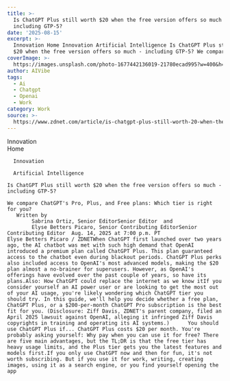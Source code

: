 ```yaml
---
title: >-
  Is ChatGPT Plus still worth $20 when the free version offers so much -
  including GTP-5?
date: '2025-08-15'
excerpt: >-
  Innovation Home Innovation Artificial Intelligence Is ChatGPT Plus still worth
  $20 when the free version offers so much - including GTP-5? We compare...
coverImage: >-
  https://images.unsplash.com/photo-1677442136019-21780ecad995?w=400&h=200&fit=crop&auto=format
author: AIVibe
tags:
  - Ai
  - Chatgpt
  - Openai
  - Work
category: Work
source: >-
  https://www.zdnet.com/article/is-chatgpt-plus-still-worth-20-when-the-free-version-offers-so-much-including-gtp-5/
---
```

Innovation      
      Home
    
      Innovation
    
      Artificial Intelligence
       
    Is ChatGPT Plus still worth $20 when the free version offers so much - including GTP-5?
     
    We compare ChatGPT's Pro, Plus, and Free plans: Which tier is right for you?
       Written by 
            Sabrina Ortiz, Senior EditorSenior Editor  and 
            Elyse Betters Picaro, Senior Contributing EditorSenior Contributing Editor  Aug. 14, 2025 at 7:00 p.m. PT                             Elyse Betters Picaro / ZDNETWhen ChatGPT first launched over two years ago, the AI chatbot was met with such high demand that OpenAI introduced a premium plan called ChatGPT Plus. This plan guaranteed access to the chatbot even during blackout periods. ChatGPT Plus perks also included access to OpenAI's most advanced models, making the $20 plan almost a no-brainer for superusers. However, as OpenAI's offerings have evolved over the past couple of years, so have its plans.Also: How ChatGPT could replace the internet as we know itIf you consider yourself an AI power user or are looking to get the most out of your AI usage, you're likely wondering which ChatGPT tier you should try. In this guide, we'll help you decide whether a free plan, ChatGPT Plus, or a $200-per-month ChatGPT Pro subscription is the best fit for you. (Disclosure: Ziff Davis, ZDNET's parent company, filed an April 2025 lawsuit against OpenAI, alleging it infringed Ziff Davis copyrights in training and operating its AI systems.)      You should use ChatGPT Plus if... ChatGPT Plus costs $20 per month. You're probably asking yourself: Why pay when you can use it for free? There are five main advantages, but the TL;DR is that the free tier has heavy usage limits, and the Plus tier gets you the latest features and models first.If you only use ChatGPT now and then for fun, it's not worth subscribing. But if you use it for work, writing, creating images, using it as a search engine, or you find yourself opening the app
